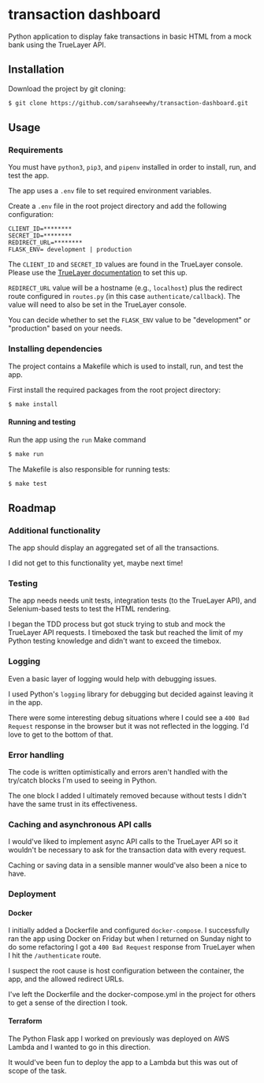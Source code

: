 # transaction dashboard

Python application to display fake transactions in basic HTML from a mock bank using the TrueLayer API.

## Installation

Download the project by git cloning:

```bash
$ git clone https://github.com/sarahseewhy/transaction-dashboard.git
```

## Usage

### Requirements

You must have `python3`, `pip3`, and `pipenv` installed in order to install, run, and test the app.

The app uses a `.env` file to set required environment variables.

Create a `.env` file in the root project directory and add the following configuration:

```text
CLIENT_ID=********
SECRET_ID=********
REDIRECT_URL=********
FLASK_ENV= development | production 
```

The `CLIENT_ID` and `SECRET_ID` values are found in the TrueLayer console. Please use the [TrueLayer documentation](https://docs.truelayer.com/#overview) to set this up.

`REDIRECT_URL` value will be a hostname (e.g., `localhost`) plus the redirect route configured in `routes.py` (in this case `authenticate/callback`). The value will need to also be set in the TrueLayer console.

You can decide whether to set the `FLASK_ENV` value to be "development" or "production" based on your needs.

### Installing dependencies

The project contains a Makefile which is used to install, run, and test the app.

First install the required packages from the root project directory:

```bash
$ make install
```

#### Running and testing

Run the app using the `run` Make command

```bash
$ make run
```

The Makefile is also responsible for running tests:

```bash
$ make test
```

## Roadmap

### Additional functionality

The app should display an aggregated set of all the transactions.

I did not get to this functionality yet, maybe next time!

### Testing

The app needs needs unit tests, integration tests (to the TrueLayer API), and Selenium-based tests to test the HTML rendering.

I began the TDD process but got stuck trying to stub and mock the TrueLayer API requests. I timeboxed the task but reached the limit of my Python testing knowledge and didn't want to exceed the timebox.  

### Logging

Even a basic layer of logging would help with debugging issues.

I used Python's `logging` library for debugging but decided against leaving it in the app.

There were some interesting debug situations where I could see a `400 Bad Request` response in the browser but it was not reflected in the logging. I'd love to get to the bottom of that.

### Error handling

The code is written optimistically and errors aren't handled with the try/catch blocks I'm used to seeing in Python.

The one block I added I ultimately removed because without tests I didn't have the same trust in its effectiveness.

### Caching and asynchronous API calls

I would've liked to implement async API calls to the TrueLayer API so it wouldn't be necessary to ask for the transaction data with every request.

Caching or saving data in a sensible manner would've also been a nice to have.

### Deployment

#### Docker

I initially added a Dockerfile and configured `docker-compose`. I successfully ran the app using Docker on Friday but when I returned on Sunday night to do some refactoring I got a `400 Bad Request` response from TrueLayer when I hit the `/authenticate` route.

I suspect the root cause is host configuration between the container, the app, and the allowed redirect URLs.

I've left the Dockerfile and the docker-compose.yml in the project for others to get a sense of the direction I took.

#### Terraform

The Python Flask app I worked on previously was deployed on AWS Lambda and I wanted to go in this direction.

It would've been fun to deploy the app to a Lambda but this was out of scope of the task. 